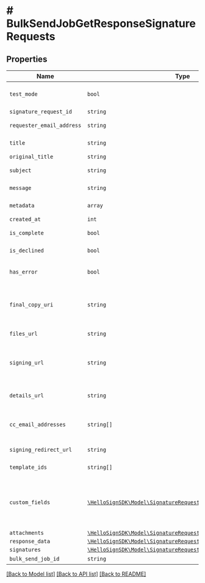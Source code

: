 # # BulkSendJobGetResponseSignatureRequests



## Properties

Name | Type | Description | Notes
------------ | ------------- | ------------- | -------------
| `test_mode` | ```bool``` |  Whether this is a test signature request. Test requests have no legal value. Defaults to `false`.  |  [default to false] |
| `signature_request_id` | ```string``` |  The id of the SignatureRequest.  |  |
| `requester_email_address` | ```string``` |  The email address of the initiator of the SignatureRequest.  |  |
| `title` | ```string``` |  The title the specified Account uses for the SignatureRequest.  |  |
| `original_title` | ```string``` |  Default Label for account.  |  |
| `subject` | ```string``` |  The subject in the email that was initially sent to the signers.  |  |
| `message` | ```string``` |  The custom message in the email that was initially sent to the signers.  |  |
| `metadata` | ```array``` |  The metadata attached to the signature request.  |  |
| `created_at` | ```int``` |  Time the signature request was created.  |  |
| `is_complete` | ```bool``` |  Whether or not the SignatureRequest has been fully executed by all signers.  |  |
| `is_declined` | ```bool``` |  Whether or not the SignatureRequest has been declined by a signer.  |  |
| `has_error` | ```bool``` |  Whether or not an error occurred (either during the creation of the SignatureRequest or during one of the signings).  |  |
| `final_copy_uri` | ```string``` |  (Deprecated) The relative URI where the PDF copy of the finalized documents can be downloaded. Only present when `is_complete &#x3D; true`. This will be removed at some point; use the files_url instead.  |  |
| `files_url` | ```string``` |  The URL where a copy of the request&#39;s documents can be downloaded.  |  |
| `signing_url` | ```string``` |  The URL where a signer, after authenticating, can sign the documents. This should only be used by users with existing HelloSign accounts as they will be required to log in before signing.  |  |
| `details_url` | ```string``` |  The URL where the requester and the signers can view the current status of the SignatureRequest.  |  |
| `cc_email_addresses` | ```string[]``` |  A list of email addresses that were CCed on the SignatureRequest. They will receive a copy of the final PDF once all the signers have signed.  |  |
| `signing_redirect_url` | ```string``` |  The URL you want the signer redirected to after they successfully sign.  |  |
| `template_ids` | ```string[]``` |  Templates IDs used in this SignatureRequest (if any).  |  |
| `custom_fields` | [```\HelloSignSDK\Model\SignatureRequestResponseCustomFieldBase[]```](SignatureRequestResponseCustomFieldBase.md) |  An array of Custom Field objects containing the name and type of each custom field.<br><br>* Text Field uses `SignatureRequestResponseCustomFieldText`<br>* Checkbox Field uses `SignatureRequestResponseCustomFieldCheckbox`  |  |
| `attachments` | [```\HelloSignSDK\Model\SignatureRequestResponseAttachment[]```](SignatureRequestResponseAttachment.md) |    |  |
| `response_data` | [```\HelloSignSDK\Model\SignatureRequestResponseData[]```](SignatureRequestResponseData.md) |    |  |
| `signatures` | [```\HelloSignSDK\Model\SignatureRequestResponseSignatures[]```](SignatureRequestResponseSignatures.md) |    |  |
| `bulk_send_job_id` | ```string``` |  The id of the BulkSendJob.  |  |

[[Back to Model list]](../../README.md#models) [[Back to API list]](../../README.md#endpoints) [[Back to README]](../../README.md)
